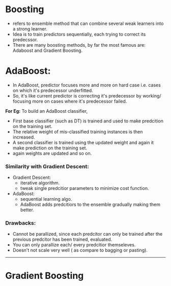 # Boosting

- refers to ensemble method that can combine several weak learners into a strong learner.
- Idea is to train predictors sequentially, each trying to correct its predecssor.
- There are many boosting methods, by far the most famous are: Adaboost and Gradient Boosting.

# AdaBoost:
- In AdaBoost, predictor focuses more and more on hard case i.e. cases on which it's predecessor underfitted. 
- So, it's like current predictor is correcting it's predecessor by working/ focusing more on cases where it's predecessor failed.

**For Eg:** To build an AdaBoost classifier,
- First base classifier (such as DT) is trained and used to make predcition on the training set. 
- The relative weight of mis-classified training instances is then increased.
- A second classifier is trained using the updated weight and again it make prediction on the training set.
- again weights are updated and so on.

### Similarity with Gradient Descent:
- Gradient Descent:
  - iterative algorithm.
  - tweak single predcitior parameters to minimize cost function.
- AdaBoost:
  - sequential learning algo.
  - AdaBoost adds predcitiors to the ensemble gradually making them better.
  
### Drawbacks:
- Cannot be parallized, since each predcitor can only be trained after the previous predcitor has been trained, evaluated.
- You can only parallize each/ every predcitior themseleves.
- Doesn't not scale very well ( as compare to bagging or pasting).

-----------------------------------------------------------------------------------------------------------------------------

# Gradient Boosting
